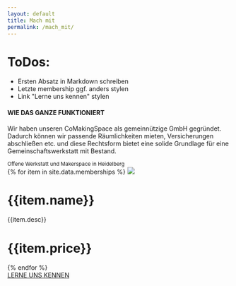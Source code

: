 ```yaml
---
layout: default
title: Mach mit
permalink: /mach_mit/
---
```

ToDos:
==
* Ersten Absatz in Markdown schreiben
* Letzte membership ggf. anders stylen
* Link "Lerne uns kennen" stylen

<div class="first_paragraph">
<h4>WIE DAS GANZE FUNKTIONIERT</h4>
<p>
Wir haben unseren CoMakingSpace als gemeinnützige GmbH gegründet. Dadurch können wir passende Räumlichkeiten mieten, Versicherungen abschließen etc. und diese Rechtsform bietet eine solide Grundlage für eine Gemeinschaftswerkstatt mit Bestand.
</p>
<small>Offene Werkstatt und Makerspace in Heidelberg</small>
</div>

<div class="membership-blocks">
    {% for item in site.data.memberships %}
        <span class="membership-element {% if forloop.first %}membership-blocks-rounded-top{% elsif forloop.last %} membership-blocks-rounded-bottom {% endif %}" >
            <img src="{{item.image}}">
            <span>
                <h1>{{item.name}}</h1>
                <p>{{item.desc}}</p>
            </span>
            <h1>{{item.price}}</h1>
        </span> 
    {% endfor %}
</div>

<btn-link href="Kontakt">
<a href="/contact.html">LERNE UNS KENNEN</a>
</btn-link>